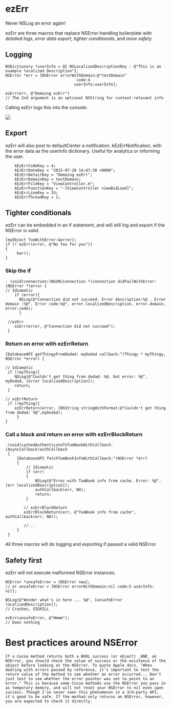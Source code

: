 # ezErr
Never NSLog an error again!

ezErr are three macros that replace NSError-handling boilerplate with *detailed logs*, *error data export*, *tighter conditionals*, and *more safety*. 

## Logging

    NSDictionary *userInfo = @{ NSLocalizedDescriptionKey : @"This is an example localized Description"};
    NSError *err = [NSError errorWithDomain:@"testDomain" 
                                   code:4 
                                  userInfo:userInfo];
    
    ezErr(err, @"Demoing ezErr") 
    // The 2nd argument is an optional NSString for context-relevant info

Calling ezErr logs this into the console:

![](http://i.imgur.com/Ht7rGDa.png)

## Export
ezErr will also post to defaultCenter a notification, kEzErrNotification, with the error data as the userInfo dictionary. Useful for analytics or informing the user.
```
    kEzErrCodeKey = 4;
    kEzErrDateKey = "2015-07-20 14:47:38 +0000";
    kEzErrDetailKey = "Demoing ezErr";
    kEzErrDomainKey = testDomain;
    kEzErrFileKey = "ViewController.m";
    kEzErrFunctionKey = "-[ViewController viewDidLoad]";
    kEzErrLineKey = 33;
    kEzErrThreadKey = 1;
```

## Tighter conditionals
ezErr can be embedded in an if statement, and will still log and export if the NSError is valid.
```
[myObject fooWithError:&error];
if (! ezErr(error, @"No foo for you"))
{
     bar();
}
```

### Skip the if
```
- (void)connection:(NSURLConnection *)connection didFailWithError:(NSError *)error {
// Idiomatic
    if (error){
      NSLog(@"Connection did not succeed. Error description:%@ . Error domain :%@". Error code:%@", error.localizedDescription, error.domain, error.code);
      }
 
 //ezErr
    ezErr(error, @"Connection did not succeed");
 }
```

### Return on error with ezErrReturn
```
[DatabaseAPI getThingyFromDodad: myDodad callback:^(Thingy * myThingy, NSError *error) {
 
// Idiomatic
 if (!myThing){
    NSLog(@"Couldn't get thing from dodad: %@. Got error: %@", myDodad, [error localizedDescription]);
    return;
 }
 
// ezErrReturn
 if (!myThing){
    ezErrReturn(error, [NSString stringWithFormat:@"Couldn't get thing from dodad: %@",myDodad);
     }
}
```
### Call a block and return on error with ezErrBlockReturn
```
-(void)cachedAuthenticateToTumBookWithCallback:(AsyncCallback)authCallback
 {
     [DatabaseAPI fetchTumBookInfoWithCallback:^(NSError *err)
     {
         // Idiomatic
         if (err)
         {
             NSLog(@"Error with TumBook info from cache. Error: %@", [err localizedDescription]);
             authCallback(err, NO);
             return;
         }
 
        // ezErrBlockReturn
        ezErrBlockReturn(err, @"TumBook info from cache", authCallback(err, NO));
 
        //...
     }
 }
```
All three macros will do logging and exporting if passed a valid NSError.

## Safety first
ezErr will not execute malformed NSError instances.
```
NSError *unsafeError = [NSError new];
// or unsafeError = [NSError errorWithDomain:nil code:5 userInfo: nil];

NSLog(@"Wonder what's in here ... %@", [unsafeError localizedDescription]);
// Crashes, SIGKILL

ezErr(unsafeError, @"Hmmm");
// Does nothing
```

# Best practices around NSError 
    If a Cocoa method returns both a BOOL success (or object) _AND_ an NSError, you should check the value of success or the existance of the object before looking at the NSError. To quote Apple docs, "When dealing with errors passed by reference, it’s important to test the return value of the method to see whether an error occurred... Don’t just test to see whether the error pointer was set to point to an error." This is because some Cocoa methods use the NSError you pass in as temporary memory, and will not reset your NSError to nil even upon success. Though I've never seen this phenomenon in a 3rd-party API, it's good to be safe. If the method only returns an NSError, however, you are expected to check it directly.
    



